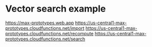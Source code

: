# Vector search example

https://max-prototypes.web.app
https://us-central1-max-prototypes.cloudfunctions.net/import
https://us-central1-max-prototypes.cloudfunctions.net/recompute
https://us-central1-max-prototypes.cloudfunctions.net/search